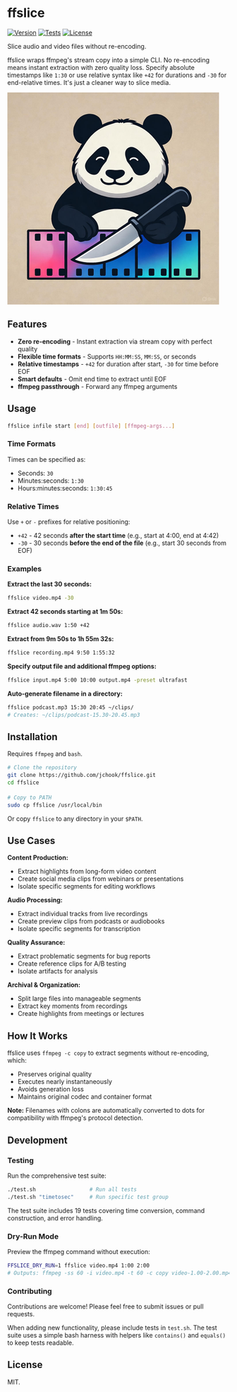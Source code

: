 # ffslice

[![Version](https://img.shields.io/badge/version-1.0.0-green.svg)](https://github.com/jchook/ffslice/releases)
[![Tests](https://img.shields.io/badge/tests-passing-brightgreen.svg)](test.sh)
[![License](https://img.shields.io/badge/license-MIT-blue.svg)](LICENSE)

Slice audio and video files without re-encoding.

ffslice wraps ffmpeg's stream copy into a simple CLI. No re-encoding means instant extraction with zero quality loss. Specify absolute timestamps like `1:30` or use relative syntax like `+42` for durations and `-30` for end-relative times. It's just a cleaner way to slice media.

<img src="https://raw.githubusercontent.com/jchook/ffslice/main/assets/ffslice.jpg" width="480" />

## Features

- **Zero re-encoding** - Instant extraction via stream copy with perfect quality
- **Flexible time formats** - Supports `HH:MM:SS`, `MM:SS`, or seconds
- **Relative timestamps** - `+42` for duration after start, `-30` for time before EOF
- **Smart defaults** - Omit end time to extract until EOF
- **ffmpeg passthrough** - Forward any ffmpeg arguments

## Usage

```sh
ffslice infile start [end] [outfile] [ffmpeg-args...]
```

### Time Formats

Times can be specified as:
- Seconds: `30`
- Minutes:seconds: `1:30`
- Hours:minutes:seconds: `1:30:45`

### Relative Times

Use `+` or `-` prefixes for relative positioning:
- `+42` - 42 seconds **after the start time** (e.g., start at 4:00, end at 4:42)
- `-30` - 30 seconds **before the end of the file** (e.g., start 30 seconds from EOF)

### Examples

**Extract the last 30 seconds:**
```sh
ffslice video.mp4 -30
```

**Extract 42 seconds starting at 1m 50s:**
```sh
ffslice audio.wav 1:50 +42
```

**Extract from 9m 50s to 1h 55m 32s:**
```sh
ffslice recording.mp4 9:50 1:55:32
```

**Specify output file and additional ffmpeg options:**
```sh
ffslice input.mp4 5:00 10:00 output.mp4 -preset ultrafast
```

**Auto-generate filename in a directory:**
```sh
ffslice podcast.mp3 15:30 20:45 ~/clips/
# Creates: ~/clips/podcast-15.30-20.45.mp3
```

## Installation

Requires `ffmpeg` and `bash`.

```sh
# Clone the repository
git clone https://github.com/jchook/ffslice.git
cd ffslice

# Copy to PATH
sudo cp ffslice /usr/local/bin
```

Or copy `ffslice` to any directory in your `$PATH`.


## Use Cases

**Content Production:**
- Extract highlights from long-form video content
- Create social media clips from webinars or presentations
- Isolate specific segments for editing workflows

**Audio Processing:**
- Extract individual tracks from live recordings
- Create preview clips from podcasts or audiobooks
- Isolate specific segments for transcription

**Quality Assurance:**
- Extract problematic segments for bug reports
- Create reference clips for A/B testing
- Isolate artifacts for analysis

**Archival & Organization:**
- Split large files into manageable segments
- Extract key moments from recordings
- Create highlights from meetings or lectures


## How It Works

ffslice uses `ffmpeg -c copy` to extract segments without re-encoding, which:
- Preserves original quality
- Executes nearly instantaneously
- Avoids generation loss
- Maintains original codec and container format

**Note:** Filenames with colons are automatically converted to dots for compatibility with ffmpeg's protocol detection.

## Development

### Testing

Run the comprehensive test suite:

```sh
./test.sh                 # Run all tests
./test.sh "timetosec"     # Run specific test group
```

The test suite includes 19 tests covering time conversion, command construction, and error handling.

### Dry-Run Mode

Preview the ffmpeg command without execution:

```sh
FFSLICE_DRY_RUN=1 ffslice video.mp4 1:00 2:00
# Outputs: ffmpeg -ss 60 -i video.mp4 -t 60 -c copy video-1.00-2.00.mp4
```

### Contributing

Contributions are welcome! Please feel free to submit issues or pull requests.

When adding new functionality, please include tests in `test.sh`. The test suite uses a simple bash harness with helpers like `contains()` and `equals()` to keep tests readable.

## License

MIT.
